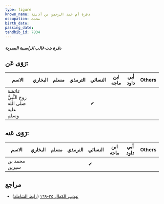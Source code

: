 ```yaml
---
type: figure
known_name: دقرة أم عبد الرحمن بن أذينة
occupation: محدث
birth_date:
passing_date:
tahdhib_id: 7834
---
```

##### دقرة بنت غالب الراسبية البصرية

## رَوَى عَن:
| الاسم                                   | البخاري | مسلم | الترمذي | النسائي | ابن ماجه | أبي داود | Others |
| --------------------------------------- | ------- | ---- | ------- | ------- | -------- | -------- | ------ |
| عائشة زوج النَّبِيُّ صلى الله عليه وسلم |         |      |         | ✔       |          |          |        |
## رَوَى عَنه:
| الاسم         | البخاري | مسلم | الترمذي | النسائي | ابن ماجه | أبي داود | Others |
| ------------- | ------- | ---- | ------- | ------- | -------- | -------- | ------ |
| محمد بن سيرين |         |      |         | ✔       |          |          |        |
## مراجع
- [تهذيب الكمال ٣٥-١٦٩](obsidian://open?vault=Tahdhib-al-Kamal&file=Figures/٧٨٣٤-دقرة%20بنت%20غالب%20الراسبية%20البصرية) ([رابط الشاملة](https://shamela.ws/book/3722/18768))